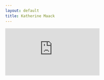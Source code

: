 ```yaml
---
layout: default
title: Katherine Maack
---
```


![](https://github.com/the-star-thrower/the-star-thrower.github.io/blob/master/assets/pdf/kmaack-resume.pdf)

